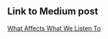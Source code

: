 ## Link to Medium post
[What Affects What We Listen To](https://medium.com/@meghar/what-affects-what-we-listen-to-5b72e2948d2d)
